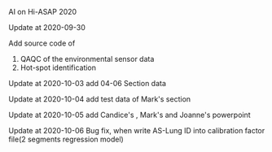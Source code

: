 AI on Hi-ASAP 2020

Update at 2020-09-30 

Add source code of 
01. QAQC of the environmental sensor data 
02. Hot-spot identification

Update at 2020-10-03
add 04-06 Section data

Update at 2020-10-04
add test data of Mark's section

Update at 2020-10-05 add Candice's , Mark's and Joanne's powerpoint

Update at 2020-10-06 Bug fix, when write AS-Lung ID into calibration factor file(2 segments regression model)

